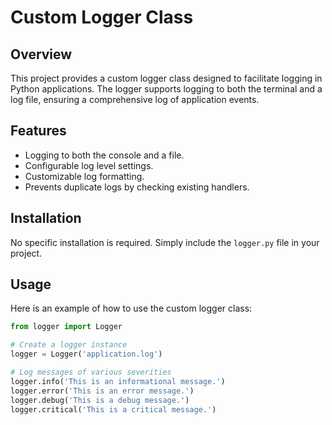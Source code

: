 # Custom Logger Class

## Overview

This project provides a custom logger class designed to facilitate logging in Python applications. The logger supports logging to both the terminal and a log file, ensuring a comprehensive log of application events.

## Features

- Logging to both the console and a file.
- Configurable log level settings.
- Customizable log formatting.
- Prevents duplicate logs by checking existing handlers.

## Installation

No specific installation is required. Simply include the `logger.py` file in your project.

## Usage

Here is an example of how to use the custom logger class:

```python
from logger import Logger

# Create a logger instance
logger = Logger('application.log')

# Log messages of various severities
logger.info('This is an informational message.')
logger.error('This is an error message.')
logger.debug('This is a debug message.')
logger.critical('This is a critical message.')
